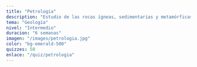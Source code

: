 ```yaml
---
title: "Petrología"
description: "Estudio de las rocas ígneas, sedimentarias y metamórficas. Aprende sobre procesos de formación, clasificación y características."
tema: "Geología"
nivel: "Intermedio"
duracion: "6 semanas"
imagen: "/images/petrologia.jpg"
color: "bg-emerald-500"
quizzes: 50
enlace: "/quiz/petrologia"
---
```


